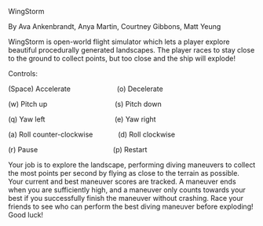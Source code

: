 WingStorm

By Ava Ankenbrandt, Anya Martin, Courtney Gibbons, Matt Yeung

WingStorm is open-world flight simulator which lets a player explore beautiful procedurally generated landscapes.
The player races to stay close to the ground to collect points, but too close and the ship will explode!


Controls:

(Space) Accelerate&nbsp;&nbsp;&nbsp;&nbsp;&nbsp;&nbsp;&nbsp;&nbsp;&nbsp;&nbsp;&nbsp;&nbsp;&nbsp;&nbsp;&nbsp;&nbsp;&nbsp;&nbsp;&nbsp;&nbsp;&nbsp;&nbsp;&nbsp;&nbsp;(o) Decelerate

(w) Pitch up&nbsp;&nbsp;&nbsp;&nbsp;&nbsp;&nbsp;&nbsp;&nbsp;&nbsp;&nbsp;&nbsp;&nbsp;&nbsp;&nbsp;&nbsp;&nbsp;&nbsp;&nbsp;&nbsp;&nbsp;&nbsp;&nbsp;&nbsp;&nbsp;&nbsp;&nbsp;&nbsp;&nbsp;&nbsp;&nbsp;&nbsp;&nbsp;&nbsp;&nbsp;&nbsp;(s) Pitch down

(q) Yaw left&nbsp;&nbsp;&nbsp;&nbsp;&nbsp;&nbsp;&nbsp;&nbsp;&nbsp;&nbsp;&nbsp;&nbsp;&nbsp;&nbsp;&nbsp;&nbsp;&nbsp;&nbsp;&nbsp;&nbsp;&nbsp;&nbsp;&nbsp;&nbsp;&nbsp;&nbsp;&nbsp;&nbsp;&nbsp;&nbsp;&nbsp;&nbsp;&nbsp;&nbsp;&nbsp;&nbsp;(e) Yaw right

(a) Roll counter-clockwise&nbsp;&nbsp;&nbsp;&nbsp;&nbsp;&nbsp;&nbsp;&nbsp;&nbsp;&nbsp;&nbsp;&nbsp;&nbsp;(d) Roll clockwise

(r) Pause&nbsp;&nbsp;&nbsp;&nbsp;&nbsp;&nbsp;&nbsp;&nbsp;&nbsp;&nbsp;&nbsp;&nbsp;&nbsp;&nbsp;&nbsp;&nbsp;&nbsp;&nbsp;&nbsp;&nbsp;&nbsp;&nbsp;&nbsp;&nbsp;&nbsp;&nbsp;&nbsp;&nbsp;&nbsp;&nbsp;&nbsp;&nbsp;&nbsp;&nbsp;&nbsp;&nbsp;&nbsp;&nbsp;&nbsp;(p) Restart

Your job is to explore the landscape, performing diving maneuvers to collect the most points per second by flying as close to the terrain as possible. Your current and best maneuver scores are tracked.  A maneuver ends when you are sufficiently high, and a maneuver only counts towards your best if you successfully finish the maneuver without crashing.  Race your friends to see who can perform the best diving maneuver before exploding! Good luck!